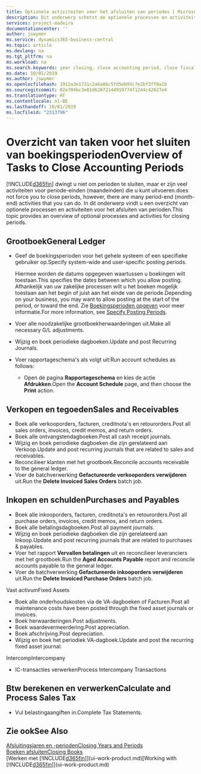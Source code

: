 ```yaml
---
title: Optionele activiteiten voor het afsluiten van periodes | Microsoft Docs
description: Dit onderwerp schetst de optionele processen en activiteiten voor het sluiten van boekingsperioden in Business Central.
services: project-madeira
documentationcenter: ''
author: jswymer
ms.service: dynamics365-business-central
ms.topic: article
ms.devlang: na
ms.tgt_pltfrm: na
ms.workload: na
ms.search.keywords: year closing, close accounting period, close fiscal year, aging, creditor payments, vendor payments
ms.date: 10/01/2019
ms.author: jswymer
ms.openlocfilehash: 1912a3e1731c2a6a86c5fd5eb93c7e2bf2ff8a1b
ms.sourcegitcommit: 02e704bc3e01d62072144919774f1244c42827e4
ms.translationtype: HT
ms.contentlocale: nl-BE
ms.lasthandoff: 10/01/2019
ms.locfileid: "2313796"
---
```

# <a name="overview-of-tasks-to-close-accounting-periods"></a><span data-ttu-id="869ae-103">Overzicht van taken voor het sluiten van boekingsperioden</span><span class="sxs-lookup"><span data-stu-id="869ae-103">Overview of Tasks to Close Accounting Periods</span></span>
[!INCLUDE[d365fin](includes/d365fin_md.md)] <span data-ttu-id="869ae-104">dwingt u niet om perioden te sluiten, maar er zijn veel activiteiten voor periode-einden (maandeinden) die u kunt uitvoeren.</span><span class="sxs-lookup"><span data-stu-id="869ae-104">does not force you to close periods, however, there are many period-end (month-end) activities that you can do.</span></span> <span data-ttu-id="869ae-105">In dit onderwerp vindt u een overzicht van optionele processen en activiteiten voor het afsluiten van perioden.</span><span class="sxs-lookup"><span data-stu-id="869ae-105">This topic provides an overview of optional processes and activities for closing periods.</span></span>  

## <a name="general-ledger"></a><span data-ttu-id="869ae-106">Grootboek</span><span class="sxs-lookup"><span data-stu-id="869ae-106">General Ledger</span></span>
* <span data-ttu-id="869ae-107">Geef de boekingsperioden voor het gehele systeem of een specifieke gebruiker op.</span><span class="sxs-lookup"><span data-stu-id="869ae-107">Specify system-wide and user-specific posting periods.</span></span>  

    <span data-ttu-id="869ae-108">Hiermee worden de datums opgegeven waartussen u boekingen wilt toestaan.</span><span class="sxs-lookup"><span data-stu-id="869ae-108">This specifies the dates between which you allow posting.</span></span> <span data-ttu-id="869ae-109">Afhankelijk van uw zakelijke processen wilt u het boeken mogelijk toestaan aan het begin of juist aan het einde van de periode.</span><span class="sxs-lookup"><span data-stu-id="869ae-109">Depending on your business, you may want to allow posting at the start of the period, or toward the end.</span></span> <span data-ttu-id="869ae-110">Zie [Boekingsperioden opgeven](finance-how-specify-posting-periods.md) voor meer informatie.</span><span class="sxs-lookup"><span data-stu-id="869ae-110">For more information, see [Specify Posting Periods](finance-how-specify-posting-periods.md).</span></span>  
* <span data-ttu-id="869ae-111">Voer alle noodzakelijke grootboekherwaarderingen uit.</span><span class="sxs-lookup"><span data-stu-id="869ae-111">Make all necessary G/L adjustments.</span></span>  
* <span data-ttu-id="869ae-112">Wijzig en boek periodieke dagboeken.</span><span class="sxs-lookup"><span data-stu-id="869ae-112">Update and post Recurring Journals.</span></span>  
  <!--* Process Consolidations-->
* <span data-ttu-id="869ae-113">Voer rapportageschema's als volgt uit:</span><span class="sxs-lookup"><span data-stu-id="869ae-113">Run account schedules as follows:</span></span>  
  * <span data-ttu-id="869ae-114">Open de pagina **Rapportageschema** en kies de actie **Afdrukken**.</span><span class="sxs-lookup"><span data-stu-id="869ae-114">Open the **Account Schedule** page, and then choose the **Print** action.</span></span>  

## <a name="sales-and-receivables"></a><span data-ttu-id="869ae-115">Verkopen en tegoeden</span><span class="sxs-lookup"><span data-stu-id="869ae-115">Sales and Receivables</span></span>
* <span data-ttu-id="869ae-116">Boek alle verkooporders, facturen, creditnota's en retourorders.</span><span class="sxs-lookup"><span data-stu-id="869ae-116">Post all sales orders, invoices, credit memos, and return orders.</span></span>  
* <span data-ttu-id="869ae-117">Boek alle ontvangstendagboeken.</span><span class="sxs-lookup"><span data-stu-id="869ae-117">Post all cash receipt journals.</span></span>  
* <span data-ttu-id="869ae-118">Wijzig en boek periodieke dagboeken die zijn gerelateerd aan Verkoop.</span><span class="sxs-lookup"><span data-stu-id="869ae-118">Update and post recurring journals that are related to sales and receivables.</span></span>  
* <span data-ttu-id="869ae-119">Reconcilieer klanten met het grootboek.</span><span class="sxs-lookup"><span data-stu-id="869ae-119">Reconcile accounts receivable to the general ledger.</span></span>  
* <span data-ttu-id="869ae-120">Voer de batchverwerking **Gefactureerde verkooporders verwijderen** uit.</span><span class="sxs-lookup"><span data-stu-id="869ae-120">Run the **Delete Invoiced Sales Orders** batch job.</span></span>  

## <a name="purchases-and-payables"></a><span data-ttu-id="869ae-121">Inkopen en schulden</span><span class="sxs-lookup"><span data-stu-id="869ae-121">Purchases and Payables</span></span>
* <span data-ttu-id="869ae-122">Boek alle inkooporders, facturen, creditnota's en retourorders.</span><span class="sxs-lookup"><span data-stu-id="869ae-122">Post all purchase orders, invoices, credit memos, and return orders.</span></span>  
* <span data-ttu-id="869ae-123">Boek alle betalingsdagboeken.</span><span class="sxs-lookup"><span data-stu-id="869ae-123">Post all payment journals.</span></span>  
* <span data-ttu-id="869ae-124">Wijzig en boek periodieke dagboeken die zijn gerelateerd aan Inkoop.</span><span class="sxs-lookup"><span data-stu-id="869ae-124">Update and post recurring journals that are related to purchases & payables.</span></span>  
* <span data-ttu-id="869ae-125">Voer het rapport **Vervallen betalingen** uit en reconcilieer leveranciers met het grootboek.</span><span class="sxs-lookup"><span data-stu-id="869ae-125">Run the **Aged Accounts Payable** report and reconcile accounts payable to the general ledger.</span></span>  
* <span data-ttu-id="869ae-126">Voer de batchverwerking **Gefactureerde inkooporders verwijderen** uit.</span><span class="sxs-lookup"><span data-stu-id="869ae-126">Run the **Delete Invoiced Purchase Orders** batch job.</span></span>  

<span data-ttu-id="869ae-127">Vast activum</span><span class="sxs-lookup"><span data-stu-id="869ae-127">Fixed Assets</span></span>
* <span data-ttu-id="869ae-128">Boek alle onderhoudskosten via de VA-dagboeken of Facturen.</span><span class="sxs-lookup"><span data-stu-id="869ae-128">Post all maintenance costs have been posted through the fixed asset journals or invoices.</span></span>
* <span data-ttu-id="869ae-129">Boek herwaarderingen.</span><span class="sxs-lookup"><span data-stu-id="869ae-129">Post adjustments.</span></span>
* <span data-ttu-id="869ae-130">Boek waardevermeerdering.</span><span class="sxs-lookup"><span data-stu-id="869ae-130">Post appreciation.</span></span>
* <span data-ttu-id="869ae-131">Boek afschrijving.</span><span class="sxs-lookup"><span data-stu-id="869ae-131">Post depreciation.</span></span>
* <span data-ttu-id="869ae-132">Wijzig en boek het periodiek VA-dagboek.</span><span class="sxs-lookup"><span data-stu-id="869ae-132">Update and post the recurring fixed asset journal.</span></span>

<span data-ttu-id="869ae-133">Intercomp</span><span class="sxs-lookup"><span data-stu-id="869ae-133">Intercompany</span></span>
* <span data-ttu-id="869ae-134">IC-transacties verwerken</span><span class="sxs-lookup"><span data-stu-id="869ae-134">Process Intercompany Transactions</span></span>

## <a name="calculate-and-process-sales-tax"></a><span data-ttu-id="869ae-135">Btw berekenen en verwerken</span><span class="sxs-lookup"><span data-stu-id="869ae-135">Calculate and Process Sales Tax</span></span>
* <span data-ttu-id="869ae-136">Vul belastingaangiften in.</span><span class="sxs-lookup"><span data-stu-id="869ae-136">Complete Tax Statements.</span></span>  

## <a name="see-also"></a><span data-ttu-id="869ae-137">Zie ook</span><span class="sxs-lookup"><span data-stu-id="869ae-137">See Also</span></span>
[<span data-ttu-id="869ae-138">Afsluitingsjaren en -perioden</span><span class="sxs-lookup"><span data-stu-id="869ae-138">Closing Years and Periods</span></span>](year-close-years-periods.md)  
[<span data-ttu-id="869ae-139">Boeken afsluiten</span><span class="sxs-lookup"><span data-stu-id="869ae-139">Closing Books</span></span>](year-close-books.md)  
<span data-ttu-id="869ae-140">[Werken met [!INCLUDE[d365fin](includes/d365fin_md.md)]](ui-work-product.md)</span><span class="sxs-lookup"><span data-stu-id="869ae-140">[Working with [!INCLUDE[d365fin](includes/d365fin_md.md)]](ui-work-product.md)</span></span>
